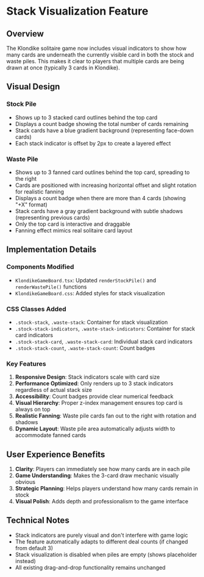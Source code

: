 # Stack Visualization Feature

## Overview

The Klondike solitaire game now includes visual indicators to show how many cards are underneath the currently visible card in both the stock and waste piles. This makes it clear to players that multiple cards are being drawn at once (typically 3 cards in Klondike).

## Visual Design

### Stock Pile
- Shows up to 3 stacked card outlines behind the top card
- Displays a count badge showing the total number of cards remaining
- Stack cards have a blue gradient background (representing face-down cards)
- Each stack indicator is offset by 2px to create a layered effect

### Waste Pile
- Shows up to 3 fanned card outlines behind the top card, spreading to the right
- Cards are positioned with increasing horizontal offset and slight rotation for realistic fanning
- Displays a count badge when there are more than 4 cards (showing "+X" format)
- Stack cards have a gray gradient background with subtle shadows (representing previous cards)
- Only the top card is interactive and draggable
- Fanning effect mimics real solitaire card layout

## Implementation Details

### Components Modified
- `KlondikeGameBoard.tsx`: Updated `renderStockPile()` and `renderWastePile()` functions
- `KlondikeGameBoard.css`: Added styles for stack visualization

### CSS Classes Added
- `.stock-stack`, `.waste-stack`: Container for stack visualization
- `.stock-stack-indicators`, `.waste-stack-indicators`: Container for stack card indicators
- `.stock-stack-card`, `.waste-stack-card`: Individual stack card indicators
- `.stock-stack-count`, `.waste-stack-count`: Count badges

### Key Features
1. **Responsive Design**: Stack indicators scale with card size
2. **Performance Optimized**: Only renders up to 3 stack indicators regardless of actual stack size
3. **Accessibility**: Count badges provide clear numerical feedback
4. **Visual Hierarchy**: Proper z-index management ensures top card is always on top
5. **Realistic Fanning**: Waste pile cards fan out to the right with rotation and shadows
6. **Dynamic Layout**: Waste pile area automatically adjusts width to accommodate fanned cards

## User Experience Benefits

1. **Clarity**: Players can immediately see how many cards are in each pile
2. **Game Understanding**: Makes the 3-card draw mechanic visually obvious
3. **Strategic Planning**: Helps players understand how many cards remain in stock
4. **Visual Polish**: Adds depth and professionalism to the game interface

## Technical Notes

- Stack indicators are purely visual and don't interfere with game logic
- The feature automatically adapts to different deal counts (if changed from default 3)
- Stack visualization is disabled when piles are empty (shows placeholder instead)
- All existing drag-and-drop functionality remains unchanged